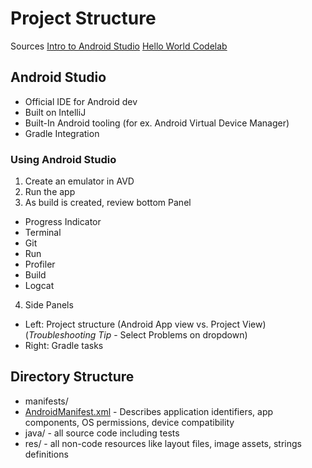 # Project Structure

Sources
[Intro to Android Studio](https://developer.android.com/studio/intro)
[Hello World Codelab](https://developer.android.com/codelabs/android-training-hello-world#3)

## Android Studio

* Official IDE for Android dev
* Built on IntelliJ
* Built-In Android tooling (for ex. Android Virtual Device Manager)
* Gradle Integration

### Using Android Studio

1. Create an emulator in AVD
2. Run the app
3. As build is created, review bottom Panel
 * Progress Indicator
 * Terminal
 * Git
 * Run
 * Profiler
 * Build
 * Logcat
4. Side Panels
 * Left: Project structure (Android App view vs. Project View) (*Troubleshooting Tip* - Select Problems on dropdown)
 * Right: Gradle tasks

## Directory Structure

* manifests/
 * [AndroidManifest.xml](https://developer.android.com/guide/topics/manifest/manifest-intro) - Describes application identifiers, app components, OS permissions, device compatibility
* java/ - all source code including tests
* res/ - all non-code resources like layout files, image assets, strings definitions
